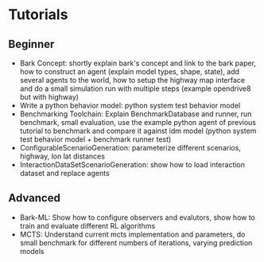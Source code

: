 # Tutorials

## Beginner
- Bark Concept: shortly explain bark's concept and link to the bark paper, how to construct an agent (explain model types, shape, state), add several agents to the world, how to setup the highway map interface and do a small simulation run with multiple steps (example opendrive8 but with highway)
- Write a python behavior model: python system test behavior model
- Benchmarking Toolchain: Explain BenchmarkDatabase and runner, run benchmark, small evaluation, use the example python agent of previous tutorial to benchmark and compare it against idm model (python system test behavior model + benchmark runner test)
- ConfigurableScenarioGeneration: parameterize different scenarios, highway, lon lat distances
- InteractionDataSetScenarioGeneration: show how to load interaction dataset and replace agents

## Advanced
- Bark-ML: Show how to configure observers and evalutors, show how to train and evaluate different RL algorithms 
- MCTS: Understand current mcts implementation and parameters, do small benchmark for different numbers of iterations, varying prediction models